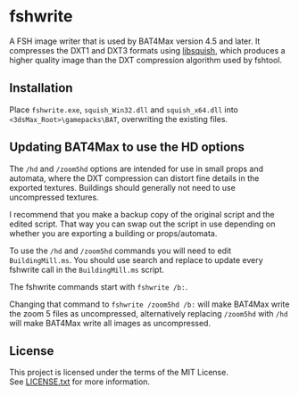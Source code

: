 # fshwrite

A FSH image writer that is used by BAT4Max version 4.5 and later.
It compresses the DXT1 and DXT3 formats using [libsquish](https://github.com/svn2github/libsquish), which produces a higher quality image than the DXT compression algorithm used by fshtool.

## Installation

Place `fshwrite.exe`, `squish_Win32.dll` and `squish_x64.dll` into `<3dsMax_Root>\gamepacks\BAT`, overwriting the existing files.

## Updating BAT4Max to use the HD options

The `/hd` and `/zoom5hd` options are intended for use in small props and automata, where the DXT compression can distort fine details in the exported textures. Buildings should generally not need to use uncompressed textures. 

I recommend that you make a backup copy of the original script and the edited script. That way you can swap out the script in use depending on whether you are exporting a building or props/automata. 

To use the `/hd` and `/zoom5hd` commands you will need to edit `BuildingMill.ms`. You should use search and replace to update every fshwrite call in the `BuildingMill.ms` script. 

The fshwrite commands start with `fshwrite /b:`.

Changing that command to `fshwrite /zoom5hd /b:` will make BAT4Max write the zoom 5 files as uncompressed, alternatively replacing `/zoom5hd` with `/hd` will make BAT4Max write all images as uncompressed. 

## License

This project is licensed under the terms of the MIT License.   
See [LICENSE.txt](LICENSE.txt) for more information.